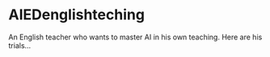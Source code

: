 # AIEDenglishteching
An English teacher who wants to master AI in his own teaching. Here are his trials...
